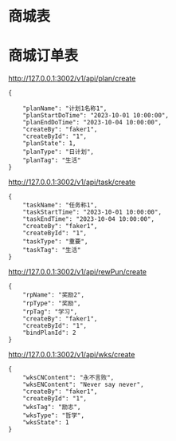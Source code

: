 # 商城表

# 商城订单表




http://127.0.0.1:3002/v1/api/plan/create

```
{

    "planName": "计划1名称1",
    "planStartDoTime": "2023-10-01 10:00:00",
    "planEndDoTime": "2023-10-04 10:00:00",
    "createBy": "faker1",
    "createById": "1",
    "planState": 1,
    "planType": "日计划",
    "planTag": "生活"
}
```

http://127.0.0.1:3002/v1/api/task/create

```
{
    "taskName": "任务称1",
    "taskStartTime": "2023-10-01 10:00:00",
    "taskEndTime": "2023-10-04 10:00:00",
    "createBy": "faker1",
    "createById": "1",
    "taskType": "重要",
    "taskTag": "生活"
}
```

http://127.0.0.1:3002/v1/api/rewPun/create

```
{
    "rpName": "奖励2",
    "rpType": "奖励",
    "rpTag": "学习",
    "createBy": "faker1",
    "createById": "1",
    "bindPlanId": 2
}
```

http://127.0.0.1:3002/v1/api/wks/create

```
{
    "wksCNContent": "永不言败",
    "wksENContent": "Never say never",
    "createBy": "faker1",
    "createById": "1",
    "wksTag": "励志",
    "wksType": "哲学",
    "wksState": 1
}

```
